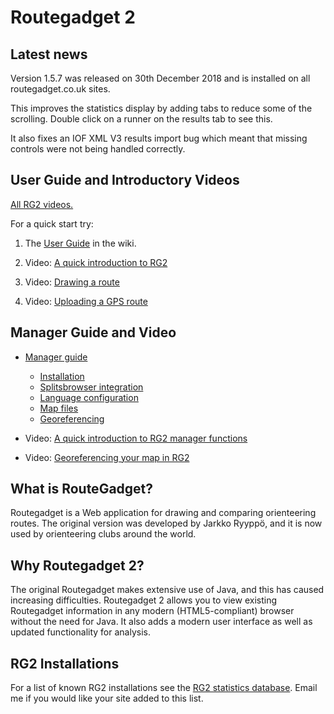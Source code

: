 # Routegadget 2

## Latest news
Version 1.5.7 was released on 30th December 2018 and is installed on all routegadget.co.uk sites.

This improves the statistics display by adding tabs to reduce some of the scrolling. Double click on a runner on the results tab to see this.

It also fixes an IOF XML V3 results import bug which meant that missing controls were not being handled correctly.

## User Guide and Introductory Videos

[All RG2 videos.](http://screencast-o-matic.com/channels/c2e22vhJZ)

For a quick start try:

1. The [User Guide](https://github.com/Maprunner/rg2/wiki/User-guide) in the wiki.
 
2. Video: [A quick introduction to RG2](http://screencast-o-matic.com/u/VJsd/RG2-Quick-Introduction)

3. Video: [Drawing a route](http://screencast-o-matic.com/u/VJsd/RG2-Draw-A-Route)

4. Video: [Uploading a GPS route](http://screencast-o-matic.com/u/VJsd/RG2-GPS-Upload)

## Manager Guide and Video

* [Manager guide](https://github.com/Maprunner/rg2/wiki/Manager-details)
    * [Installation](https://github.com/Maprunner/rg2/wiki/Installation)
    * [Splitsbrowser integration](https://github.com/Maprunner/rg2/wiki/Splitsbrowser-integration)
    * [Language configuration](https://github.com/Maprunner/rg2/wiki/Language-configuration)
    * [Map files](https://github.com/Maprunner/rg2/wiki/Map-files)
    * [Georeferencing](https://github.com/Maprunner/rg2/wiki/Georeferencing-maps)

* Video: [A quick introduction to RG2 manager functions](http://screencast-o-matic.com/u/VJsd/RG2-Cassiobury-Manager-Demo)

* Video: [Georeferencing your map in RG2](http://screencast-o-matic.com/u/VJsd/Georeferencing) 

## What is RouteGadget?
Routegadget is a Web application for drawing and comparing orienteering routes. The original version was developed by Jarkko Ryyppö, and it is now used by orienteering clubs around the world.

## Why Routegadget 2?
The original Routegadget makes extensive use of Java, and this has caused increasing difficulties.
Routegadget 2 allows you to view existing Routegadget information in any modern (HTML5-compliant) browser without the need for Java. It also adds a modern user interface as well as updated functionality for analysis.

## RG2 Installations

For a list of known RG2 installations see the [RG2 statistics database](http://www.maprunner.co.uk/rg2-stats). Email me if you would like your site added to this list.







